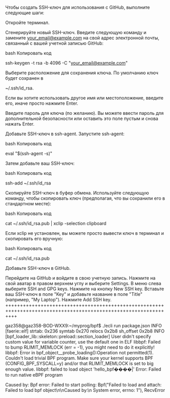 Чтобы создать SSH-ключ для использования с GitHub, выполните следующие шаги:

Откройте терминал.

Сгенерируйте новый SSH-ключ. Введите следующую команду и замените your_email@example.com на свой адрес электронной почты, связанный с вашей учетной записью GitHub:

bash
Копировать код

ssh-keygen -t rsa -b 4096 -C "your_email@example.com"

Выберите расположение для сохранения ключа. По умолчанию ключ будет сохранен в

~/.ssh/id_rsa.

Если вы хотите использовать другое имя или местоположение, введите его, иначе просто нажмите Enter.

Введите пароль для ключа (по желанию). Вы можете ввести пароль для дополнительной безопасности или оставить это поле пустым и снова нажать Enter.

Добавьте SSH-ключ в ssh-agent. Запустите ssh-agent:

bash
Копировать код

eval "$(ssh-agent -s)"

Затем добавьте ваш SSH-ключ:

bash
Копировать код

ssh-add ~/.ssh/id_rsa

Скопируйте SSH-ключ в буфер обмена. Используйте следующую команду, чтобы скопировать ключ (предполагая, что вы сохранили его в стандартном месте):

bash
Копировать код

cat ~/.ssh/id_rsa.pub | xclip -selection clipboard

Если xclip не установлен, вы можете просто вывести ключ в терминал и скопировать его вручную:

bash
Копировать код

cat ~/.ssh/id_rsa.pub

Добавьте SSH-ключ в GitHub.

Перейдите на GitHub и войдите в свою учетную запись.
Нажмите на свой аватар в правом верхнем углу и выберите Settings.
В меню слева выберите SSH and GPG keys.
Нажмите на кнопку New SSH key.
Вставьте ваш SSH-ключ в поле "Key" и добавьте название в поле "Title" (например, "My Laptop").
Нажмите Add SSH key.
++++++++++++++++++++++++++++++++++++++++++++++++++++++++++++++++++++++++++++++++++++++++++++++++++++++++++++++++

gaz358@gaz358-BOD-WXX9:~/myprog/bpf$ ./ecli run package.json
INFO [faerie::elf] strtab: 0x236 symtab 0x270 relocs 0x2b8 sh_offset 0x2b8
INFO [bpf_loader_lib::skeleton::preload::section_loader] User didn't specify custom value for variable counter, use the default one in ELF
libbpf: Failed to bump RLIMIT_MEMLOCK (err = -1), you might need to do it explicitly!
libbpf: Error in bpf_object__probe_loading():Operation not permitted(1). Couldn't load trivial BPF program. Make sure your kernel supports BPF (CONFIG_BPF_SYSCALL=y) and/or that RLIMIT_MEMLOCK is set to big enough value.
libbpf: failed to load object 'hello_bpf����|'
Error: Failed to run native eBPF program

Caused by:
    Bpf error: Failed to start polling: Bpf("Failed to load and attach: Failed to load bpf object\n\nCaused by:\n    System error, errno: 1"), RecvError





